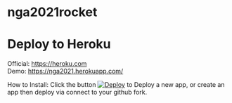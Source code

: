 # nga2021rocket

# Deploy to Heroku  
Official: https://heroku.com  
Demo: https://nga2021.herokuapp.com/

How to Install: Click the button [![Deploy](https://www.herokucdn.com/deploy/button.svg)](https://heroku.com/deploy?template=https://github.com/nga2021/rocket) to Deploy a new app, or create an app then deploy via connect to your github fork.  
